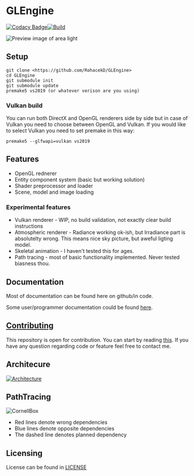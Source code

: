 # GLEngine

[![Codacy Badge](https://api.codacy.com/project/badge/Grade/0c09524c2a59475ea538d0ec615a999d)](https://app.codacy.com/gh/MySchoolEngine/GLEngine?utm_source=github.com&utm_medium=referral&utm_content=MySchoolEngine/GLEngine&utm_campaign=Badge_Grade_Dashboard)[![Build](https://github.com/MySchoolEngine/GLEngine/workflows/build/badge.svg)](https://github.com/MySchoolEngine/GLEngine/actions?workflow=build)

![Preview image of area light](https://github.com/RohacekD/GLEngine/blob/master/wikidata/AreaLight.png?raw=true)

## Setup
```
git clone <https://github.com/RohacekD/GLEngine>
cd GLEngine
git submodule init
git submodule update
premake5 vs2019 (or whatever verison are you using)
```
### Vulkan build

You can run both DirectX and OpenGL renderers side by side but in case of Vulkan you need to choose between OpenGL and Vulkan. If you would like to select Vulkan you need to set premake in this way:
```
premake5 --glfwapi=vulkan vs2019
```

## Features

*  OpenGL rednerer
*  Entity component system (basic but working solution)
*  Shader preprocessor and loader
*  Scene, model and image loading

### Experimental features

*  Vulkan renderer - WIP, no build validation, not exactly clear build instructions
*  Atmospheric renderer - Radiance working ok-ish, but Irradiance part is absolutelty wrong. This means nice sky picture, but aweful ligting model.
*  Skeletal animation - I haven't tested this for ages.
*  Path tracing - most of basic functionality implemented. Never tested biasness thou.

## Documentation
Most of documentation can be found here on github/in code.

Some user/programmer documentation could be found [here](https://rohacekd.github.io/GLEngine-Documentation/).

## [Contributing](CONTRIBUTING.md)
This repository is open for contribution. You can start by reading [this](CONTRIBUTING.md). If you have any question regarding code or feature feel free to contact me.

## Architecure
[![Architecture](https://github.com/RohacekD/GLEngine/blob/master/wikidata/Architecture.svg)](https://lucid.app/lucidchart/invitations/accept/d2772b03-bc43-4301-b71a-b145bfef3e73)

## PathTracing
![CornellBox](https://github.com/RohacekD/GLEngine/blob/master/wikidata/PathTraced.png)

*  Red lines denote wrong dependencies
*  Blue lines denote opposite dependencies
*  The dashed line denotes planned dependency

## Licensing
License can be found in [LICENSE](LICENSE)
